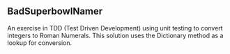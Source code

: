 ## BadSuperbowlNamer

An exercise in TDD (Test Driven Development) using unit testing to convert integers to Roman Numerals. This solution uses the Dictionary method as a lookup for conversion.
